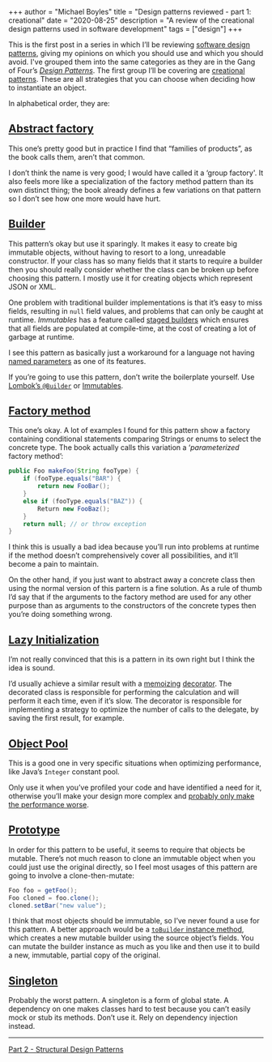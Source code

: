 +++
author = "Michael Boyles"
title = "Design patterns reviewed - part 1: creational"
date = "2020-08-25"
description = "A review of the creational design patterns used in software development"
tags = ["design"]
+++

This is the first post in a series in which I’ll be reviewing [software design patterns](https://en.wikipedia.org/wiki/Software_design_pattern), giving my opinions on which you should use and which you should avoid. I've grouped them into the same categories as they are in the Gang of Four’s [*Design Patterns*](https://www.amazon.co.uk/Design-patterns-elements-reusable-object-oriented/dp/0201633612). The first group I’ll be covering are [creational patterns](https://en.wikipedia.org/wiki/Creational_pattern). These are all strategies that you can choose when deciding how to instantiate an object.

<!--more-->

In alphabetical order, they are:

## [Abstract factory](https://en.wikipedia.org/wiki/Abstract_factory_pattern)

This one’s pretty good but in practice I find that “families of products”, as the book calls them, aren’t that common.

I don’t think the name is very good; I would have called it a ‘group factory'. It also feels more like a specialization of the factory method pattern than its own distinct thing; the book already defines a few variations on that pattern so I don’t see how one more would have hurt.

## [Builder](https://en.wikipedia.org/wiki/Builder_pattern)

This pattern’s okay but use it sparingly. It makes it easy to create big immutable objects, without having to resort to a long, unreadable constructor. If your class has so many fields that it starts to require a builder then you should really consider whether the class can be broken up before choosing this pattern. I mostly use it for creating objects which represent JSON or XML.

One problem with traditional builder implementations is that it’s easy to miss fields, resulting in `null` field values, and problems that can only be caught at runtime. *Immutables* has a feature called [staged builders](https://immutables.github.io/immutable.html#staged-builder) which ensures that all fields are populated at compile-time, at the cost of creating a lot of garbage at runtime.

I see this pattern as basically just a workaround for a language not having [named parameters](https://en.wikipedia.org/wiki/Named_parameter) as one of its features.

If you’re going to use this pattern, don’t write the boilerplate yourself. Use [Lombok’s `@Builder`](https://projectlombok.org/features/Builder) or [Immutables](https://immutables.github.io/).

## [Factory method](https://en.wikipedia.org/wiki/Factory_method_pattern)

This one’s okay. A lot of examples I found for this pattern show a factory containing conditional statements comparing Strings or enums to select the concrete type. The book actually calls this variation a ‘*parameterized* factory method’:

```java
public Foo makeFoo(String fooType) {
    if (fooType.equals("BAR") {
        return new FooBar();
    }
    else if (fooType.equals("BAZ")) {
        Return new FooBaz();
    }
    return null; // or throw exception
}
```
I think this is usually a bad idea because you’ll run into problems at runtime if the method doesn’t comprehensively cover all possibilities, and it’ll become a pain to maintain.

On the other hand, if you just want to abstract away a concrete class then using the normal version of this partern is a fine solution. As a rule of thumb I’d say that if the arguments to the factory method are used for any other purpose than as arguments to the constructors of the concrete types then you’re doing something wrong.

## [Lazy Initialization](https://en.wikipedia.org/wiki/Lazy_initialization)

I’m not really convinced that this is a pattern in its own right but I think the idea is sound.

I’d usually achieve a similar result with a [memoizing](https://en.wikipedia.org/wiki/Memoization) [decorator](https://en.wikipedia.org/wiki/Decorator_pattern). The decorated class is responsible for performing the calculation and will perform it each time, even if it’s slow. The decorator is responsible for implementing a strategy to optimize the number of calls to the delegate, by saving the first result, for example.

## [Object Pool](https://en.wikipedia.org/wiki/Object_pool_pattern)

This is a good one in very specific situations when optimizing performance, like Java’s `Integer` constant pool.

Only use it when you’ve profiled your code and have identified a need for it, otherwise you’ll make your design more complex and [probably only make the performance worse](https://www.ibm.com/developerworks/java/library/j-jtp01274/index.html?ca=drs-).

## [Prototype](https://en.wikipedia.org/wiki/Prototype_pattern)

In order for this pattern to be useful, it seems to require that objects be mutable. There’s not much reason to clone an immutable object when you could just use the original directly, so I feel most usages of this pattern are going to involve a clone-then-mutate:

```java
Foo foo = getFoo();
Foo cloned = foo.clone();
cloned.setBar("new value");
```

I think that most objects should be immutable, so I’ve never found a use for this pattern. A better approach would be a [`toBuilder` instance method](https://projectlombok.org/features/Builder), which creates a new mutable builder using the source object’s fields. You can mutate the builder instance as much as you like and then use it to build a new, immutable, partial copy of the original.

## [Singleton](https://en.wikipedia.org/wiki/Singleton_pattern)

Probably the worst pattern. A singleton is a form of global state. A dependency on one makes classes hard to test because you can’t easily mock or stub its methods. Don’t use it. Rely on dependency injection instead.

---

[Part 2 - Structural Design Patterns](/post/structural-design-patterns)


